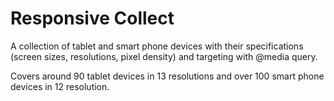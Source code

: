 Responsive Collect
==================

A collection of tablet and smart phone devices with their specifications (screen sizes, resolutions, pixel density) and targeting with @media query.

Covers around 90 tablet devices in 13 resolutions and over 100 smart phone devices in 12 resolution.